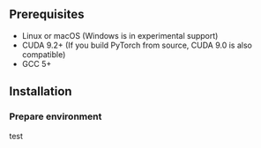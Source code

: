 ## Prerequisites

- Linux or macOS (Windows is in experimental support)
- CUDA 9.2+ (If you build PyTorch from source, CUDA 9.0 is also compatible)
- GCC 5+


## Installation

### Prepare environment

test 